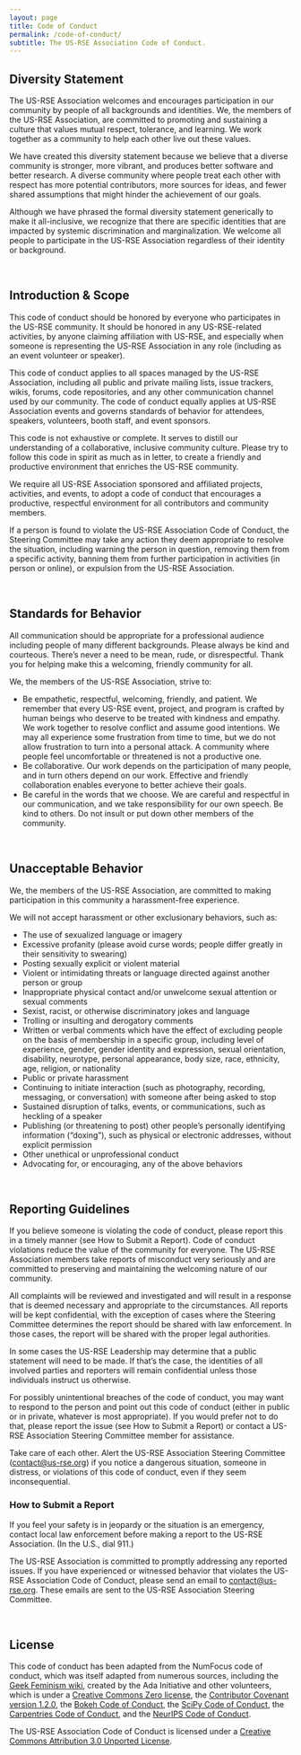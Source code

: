 ```yaml
---
layout: page
title: Code of Conduct
permalink: /code-of-conduct/
subtitle: The US-RSE Association Code of Conduct.
---
```


## Diversity Statement
The US-RSE Association welcomes and encourages participation in our community by people of all backgrounds and identities. We, the members
of the US-RSE Association, are committed to promoting and sustaining a culture that values mutual respect, tolerance, and learning. We work together as a community to help each other live out these values.

We have created this diversity statement because we believe that a diverse community is stronger, more vibrant, and produces better
software and better research. A diverse community where people treat each other with respect has more potential contributors,
more sources for ideas, and fewer shared assumptions that might hinder the achievement of our goals.

Although we have phrased the formal diversity statement generically to make it all-inclusive, we recognize that there are specific
identities that are impacted by systemic discrimination and marginalization. We welcome all people to participate in the US-RSE
Association regardless of their identity or background.

<br>

## Introduction & Scope

This code of conduct should be honored by everyone who participates in the US-RSE community. It should be honored in any US-RSE-related
activities, by anyone claiming affiliation with US-RSE, and especially when someone is representing the US-RSE Association in any role (including as an event volunteer or speaker).

This code of conduct applies to all spaces managed by the US-RSE Association, including all public and private mailing lists, issue
trackers, wikis, forums, code repositories, and any other communication channel used by our community. The code of conduct equally
applies at US-RSE Association events and governs standards of behavior for attendees, speakers, volunteers, booth staff, and event
sponsors.

This code is not exhaustive or complete. It serves to distill our understanding of a collaborative, inclusive community culture. Please
try to follow this code in spirit as much as in letter, to create a friendly and productive environment that enriches the US-RSE
community.

We require all US-RSE Association sponsored and affiliated projects, activities, and events, to adopt a code of conduct that encourages a productive, respectful environment for all contributors and community members.

If a person is found to violate the US-RSE Association Code of Conduct, the Steering Committee may take any action they deem appropriate
to resolve the situation, including warning the person in question, removing them from a specific activity, banning them from further
participation in activities (in person or online), or expulsion from the US-RSE Association.

<br>

## Standards for Behavior

All communication should be appropriate for a professional audience including people of many different backgrounds. Please always be
kind and courteous. There’s never a need to be mean, rude, or disrespectful. Thank you for helping make this a welcoming, friendly
community for all.

We, the members of the US-RSE Association, strive to:

* Be empathetic, respectful, welcoming, friendly, and patient. We remember that every US-RSE event, project, and program is crafted by
human beings who deserve to be treated with kindness and empathy. We work together to resolve conflict and assume good intentions. We
may all experience some frustration from time to time, but we do not allow frustration to turn into a personal attack. A community where
people feel uncomfortable or threatened is not a productive one.  
* Be collaborative. Our work depends on the participation of many people, and in turn others depend on our work. Effective and friendly collaboration enables everyone to better achieve their goals.  
* Be careful in the words that we choose. We are careful and respectful in our communication, and we take responsibility for our own speech. Be kind to others. Do not insult or put down other members of the community.

<br>

## Unacceptable Behavior
We, the members of the US-RSE Association, are committed to making participation in this community a harassment-free experience.

We will not accept harassment or other exclusionary behaviors, such as:
* The use of sexualized language or imagery  
* Excessive profanity (please avoid curse words; people differ greatly in their sensitivity to swearing)  
* Posting sexually explicit or violent material
* Violent or intimidating threats or language directed against another person or group
* Inappropriate physical contact and/or unwelcome sexual attention or sexual comments
* Sexist, racist, or otherwise discriminatory jokes and language
* Trolling or insulting and derogatory comments
* Written or verbal comments which have the effect of excluding people on the basis of membership in a specific group, including level
of experience, gender, gender identity and expression, sexual orientation, disability, neurotype, personal appearance, body size, race,
ethnicity, age, religion, or nationality
* Public or private harassment
* Continuing to initiate interaction (such as photography, recording, messaging, or conversation) with someone after being asked to stop
* Sustained disruption of talks, events, or communications, such as heckling of a speaker
* Publishing (or threatening to post) other people’s personally identifying information (“doxing”), such as physical or electronic
addresses, without explicit permission
* Other unethical or unprofessional conduct
* Advocating for, or encouraging, any of the above behaviors

<br>

## Reporting Guidelines
If you believe someone is violating the code of conduct, please report this in a timely manner (see How to Submit a Report). Code of
conduct violations reduce the value of the community for everyone. The US-RSE Association members take reports of misconduct very seriously
and are committed to preserving and maintaining the welcoming nature of our community.

All complaints will be reviewed and investigated and will result in a response that is deemed necessary and appropriate to the
circumstances.
All reports will be kept confidential, with the exception of cases where the Steering Committee determines the report should be shared with law enforcement.
In those cases, the report will be shared with the proper legal authorities.

In some cases the US-RSE Leadership may determine that a public statement will need to be made. If that’s the case, the identities of
all involved parties and reporters will remain confidential unless those individuals instruct us otherwise.

For possibly unintentional breaches of the code of conduct, you may want to respond to the person and point out this code of conduct 
(either in public or in private, whatever is most appropriate). If you would prefer not to do that, please report the issue (see How to 
Submit a Report) or contact a US-RSE Association Steering Committee member for assistance.

Take care of each other. Alert the US-RSE Association Steering Committee (contact@us-rse.org) if you notice a dangerous situation, 
someone in distress, or violations of this code of conduct, even if they seem inconsequential.

### How to Submit a Report
If you feel your safety is in jeopardy or the situation is an emergency, contact local law enforcement before making a report to the US-RSE Association. (In the U.S., dial 911.)

The US-RSE Association is committed to promptly addressing any reported issues. If you have experienced or witnessed behavior that violates the US-RSE Association Code of Conduct, please send an email to contact@us-rse.org. These emails are sent to the US-RSE Association Steering Committee.

<br>

## License
This code of conduct has been adapted from the NumFocus code of conduct, which was itself adapted from numerous sources, including the
[Geek Feminism wiki](http://geekfeminism.wikia.com/wiki/Conference_anti-harassment/Policy), created by the Ada Initiative and other volunteers, 
which is under a [Creative Commons Zero license](https://creativecommons.org/share-your-work/public-domain/cc0/), 
the [Contributor Covenant version 1.2.0](http://contributor-covenant.org/version/1/2/0/), 
the [Bokeh Code of Conduct](https://github.com/bokeh/bokeh/blob/master/CODE_OF_CONDUCT.md), 
the [SciPy Code of Conduct](https://github.com/jupyter/governance/blob/master/conduct/enforcement.md),
the [Carpentries Code of Conduct](https://docs.carpentries.org/topic_folders/policies/code-of-conduct.html#enforcement-manual),
and the [NeurIPS Code of Conduct](https://nips.cc/public/CodeOfConduct).

The US-RSE Association Code of Conduct is licensed under a [Creative Commons Attribution 3.0 Unported License](https://creativecommons.org/licenses/by/3.0/).

